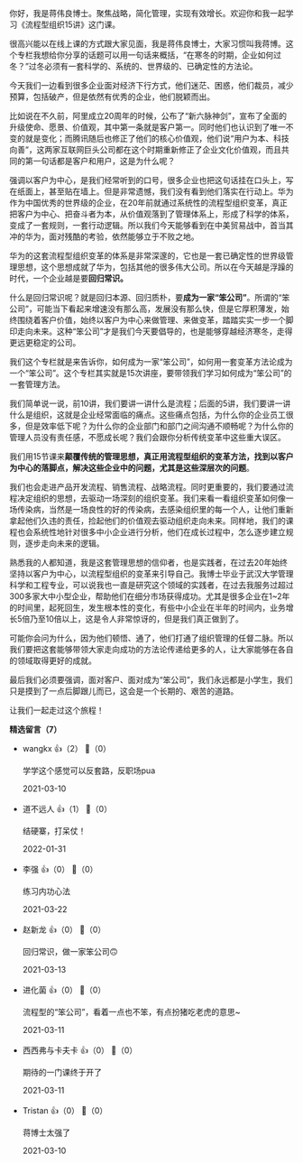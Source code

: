 你好，我是蒋伟良博士。聚焦战略，简化管理，实现有效增长。欢迎你和我一起学习《流程型组织15讲》这门课。

很高兴能以在线上课的方式跟大家见面，我是蒋伟良博士，大家习惯叫我蒋博。这个专栏我想给你分享的话题可以用一句话来概括，“在寒冬的时期，企业如何过冬？”过冬必须有一套科学的、系统的、世界级的、已确定性的方法论。

今天我们一边看到很多企业面对经济下行方式，他们迷茫、困惑，他们裁员，减少预算，包括破产，但是依然有优秀的企业，他们脱颖而出。

比如说在不久前，阿里成立20周年的时候，公布了“新六脉神剑”，宣布了全面的升级使命、愿景、价值观，其中第一条就是客户第一。同时他们也认识到了唯一不变的就是变化；而腾讯随后也修正了他们的核心价值观，他们说“用户为本、科技向善”，这两家互联网巨头公司都在这个时期重新修正了企业文化价值观，而且共同的第一句话都是客户和用户，这是为什么呢？

强调以客户为中心，是我们经常听到的口号，很多企业也把这句话挂在口头上，写在纸面上，甚至贴在墙上。但是非常遗憾，我们没有看到他们落实在行动上。华为作为中国优秀的世界级的企业，在20年前就通过系统性的流程型组织变革，真正把客户为中心、把奋斗者为本，从价值观落到了管理体系上，形成了科学的体系，变成了一套规则，一套行动逻辑。所以我们今天能够看到在中美贸易战中，首当其冲的华为，面对残酷的考验，依然能够立于不败之地。

华为的这套流程型组织变革的体系是非常深邃的，它也是一套已确定性的世界级管理思想，这个思想成就了华为，包括其他的很多伟大公司。所以在今天越是浮躁的时代，一个企业越是要**回归常识。**

什么是回归常识呢？就是回归本源、回归质朴，要**成为一家“笨公司”**。所谓的“笨公司”，可能当下看起来增速没有那么高，发展没有那么快，但是它厚积薄发，始终围绕着客户价值，始终以客户为中心来做管理、来做变革，踏踏实实一步一个脚印走向未来。这种“笨公司”才是我们今天要倡导的，也是能够穿越经济寒冬，走得更远更稳定的公司。

我们这个专栏就是来告诉你，如何成为一家“笨公司”，如何用一套变革方法论成为一个“笨公司”。这个专栏其实就是15次讲座，要带领我们学习如何成为“笨公司”的一套管理方法。

我们简单说一说，前10讲，我们要讲一讲什么是流程；后面的5讲，我们要讲一讲什么是组织，这就是企业经常面临的痛点。这些痛点包括，为什么你的企业员工很多，但是效率低下呢？为什么你的企业部门和部门之间沟通不顺畅呢？为什么你的管理人员没有责任感，不愿成长呢？我们会跟你分析传统变革中这些重大误区。

我们用15节课来**颠覆传统的管理思想，真正用流程型组织的变革方法，找到以客户为中心的落脚点，解决这些企业中的问题，尤其是这些深层次的问题**。

我们也会走进产品开发流程、销售流程、战略流程。同时更重要的，我们要通过流程决定组织的思想，去驱动一场深刻的组织变革。我们来看一看组织变革如何像一场传染病，当然是一场良性的好的传染病，去感染组织里的每一个人，让他们重新拿起他们久违的责任，捡起他们的价值观去驱动组织走向未来。同样地，我们的课程也会系统性地针对很多中小企业进行分析，他们在成长过程中，怎么逐步建立规则，逐步走向未来的逻辑。

熟悉我的人都知道，我是这套管理思想的信仰者，也是实践者，在过去20年始终坚持以客户为中心，以流程型组织的变革来引导自己。我博士毕业于武汉大学管理科学和工程专业，可以说我也一直是研究这个领域的实践者，在过去我服务过超过300多家大中小型企业，帮助他们在细分市场获得成功。尤其是很多企业在1~2年的时间里，起死回生，发生根本性的变化，有些中小企业在半年的时间内，业务增长5倍乃至10倍以上，这是令人非常惊讶的，但是我们真正做到了。

可能你会问为什么，因为他们顿悟、通了，他们打通了组织管理的任督二脉。所以我们要把这套能够带领大家走向成功的方法论传递给更多的人，让大家能够在各自的领域取得更好的成就。

最后我们必须要强调，面对客户、面对成为“笨公司”，我们永远都是小学生，我们只是摸到了一点后脚跟儿而已，这会是一个长期的、艰苦的道路。

让我们一起走过这个旅程！
<div><strong>精选留言（7）</strong></div><ul>
<li><span>wangkx</span> 👍（2） 💬（0）<p>学学这个感觉可以反套路，反职场pua</p>2021-03-10</li><br/><li><span>道不远人</span> 👍（1） 💬（0）<p>结硬寨，打呆仗！</p>2022-01-31</li><br/><li><span>李强</span> 👍（0） 💬（0）<p>练习内功心法</p>2021-03-22</li><br/><li><span>赵新龙</span> 👍（0） 💬（0）<p>回归常识，做一家笨公司🙃</p>2021-03-13</li><br/><li><span>进化菌</span> 👍（0） 💬（0）<p>流程型的“笨公司”，看着一点也不笨，有点扮猪吃老虎的意思~</p>2021-03-11</li><br/><li><span>西西弗与卡夫卡</span> 👍（0） 💬（0）<p>期待的一门课终于开了</p>2021-03-11</li><br/><li><span>Tristan</span> 👍（0） 💬（0）<p>蒋博士太强了</p>2021-03-10</li><br/>
</ul>